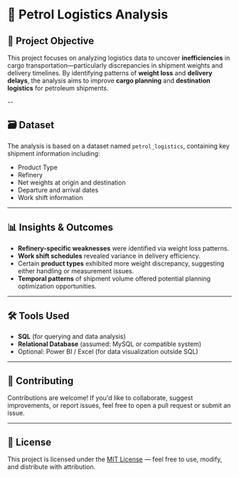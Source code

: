 
# 🚛 Petrol Logistics Analysis

## 📌 Project Objective

This project focuses on analyzing logistics data to uncover **inefficiencies** in cargo transportation—particularly discrepancies in shipment weights and delivery timelines. By identifying patterns of **weight loss** and **delivery delays**, the analysis aims to improve **cargo planning** and **destination logistics** for petroleum shipments.

--

## 🗃️ Dataset

The analysis is based on a dataset named `petrol_logistics`, containing key shipment information including:

* Product Type
* Refinery
* Net weights at origin and destination
* Departure and arrival dates
* Work shift information

---

## 📊 Insights & Outcomes

* **Refinery-specific weaknesses** were identified via weight loss patterns.
* **Work shift schedules** revealed variance in delivery efficiency.
* Certain **product types** exhibited more weight discrepancy, suggesting either handling or measurement issues.
* **Temporal patterns** of shipment volume offered potential planning optimization opportunities.

---

## 🛠️ Tools Used

* **SQL** (for querying and data analysis)
* **Relational Database** (assumed: MySQL or compatible system)
* Optional: Power BI / Excel (for data visualization outside SQL)

---

## 🤝 Contributing

Contributions are welcome! If you'd like to collaborate, suggest improvements, or report issues, feel free to open a pull request or submit an issue.

---

## 📄 License

This project is licensed under the [MIT License](LICENSE) — feel free to use, modify, and distribute with attribution.

